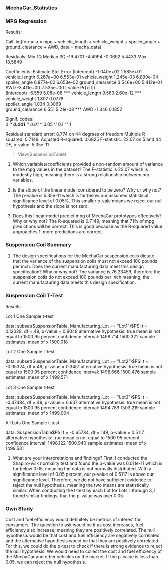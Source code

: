 ### MechaCar_Statistics

### MPG Regression

Results:

Call:
lm(formula = mpg ~ vehicle_length + vehicle_weight + spoiler_angle + 
    ground_clearance + AWD, data = mecha_data)

Residuals:
     Min       1Q   Median       3Q 
-19.4701  -4.4994  -0.0692   5.4433 
     Max 
 18.5849 

Coefficients:
                   Estimate Std. Error
(Intercept)      -1.040e+02  1.585e+01
vehicle_length    6.267e+00  6.553e-01
vehicle_weight    1.245e-03  6.890e-04
spoiler_angle     6.877e-02  6.653e-02
ground_clearance  3.546e+00  5.412e-01
AWD              -3.411e+00  2.535e+00
                 t value Pr(>|t|)    
(Intercept)       -6.559 5.08e-08 ***
vehicle_length     9.563 2.60e-12 ***
vehicle_weight     1.807   0.0776 .  
spoiler_angle      1.034   0.3069    
ground_clearance   6.551 5.21e-08 ***
AWD               -1.346   0.1852    

Signif. codes:  
  0 ‘***’ 0.001 ‘**’ 0.01 ‘*’ 0.05 ‘.’
  0.1 ‘ ’ 1

Residual standard error: 8.774 on 44 degrees of freedom
Multiple R-squared:  0.7149,	Adjusted R-squared:  0.6825 
F-statistic: 22.07 on 5 and 44 DF,  p-value: 5.35e-11

> View(SuspensionTable)

1. Which variables/coefficients provided a non-random amount of variance to the mpg values in the dataset?
The F-statistic is 22.07 which is modestly high, meaning there is a strong relationship between our variables. 

2. Is the slope of the linear model considered to be zero? Why or why not?
The p-value is 5.35e-11 which is far below our assumed statistical significance level of 0.05%. This smaller p-vale means we reject our null hypothesis and the slope is not zero.

3. Does this linear model predict mpg of MechaCar prototypes effectively? Why or why not?
The R-squared is 0.7149, meaning that 71% of mpg predictions will be correct. This is good because as the R-squared value approaches 1, more predictions are correct.

### Suspension Coil Summary

1. The design specifications for the MechaCar suspension coils dictate that the variance of the suspension coils must not exceed 100 pounds per inch. Does the current manufacturing data meet this design specification? Why or why not?
The variance is 76.23459, therefore the suspension coils do not exceed 100 pounds per inch meaning, the current manufacturing data meets this design specification.

### Suspension Coil T-Test

Results:

Lot 1 One Sample t-test

data:  subset(SuspensionTable, Manufacturing_Lot == "Lot1")$PSI
t = 0.12028, df = 49, p-value = 0.9048
alternative hypothesis: true mean is not equal to 1500
95 percent confidence interval:
 1499.714 1500.322
sample estimates:
mean of x 
 1500.018 

Lot 2 One Sample t-test

data:  subset(SuspensionTable, Manufacturing_Lot == "Lot2")$PSI
t = -0.95324, df = 49, p-value =
0.3451
alternative hypothesis: true mean is not equal to 1500
95 percent confidence interval:
 1498.666 1500.476
sample estimates:
mean of x 
 1499.571 

Lot 3 One Sample t-test

data:  subset(SuspensionTable, Manufacturing_Lot == "Lot3")$PSI
t = -0.47484, df = 49, p-value = 0.637
alternative hypothesis: true mean is not equal to 1500
95 percent confidence interval:
 1494.789 1503.219
sample estimates:
mean of x 
 1499.004 

All Lots One Sample t-test

data:  SuspensionTable$PSI
t = -0.65784, df = 149, p-value =
0.5117
alternative hypothesis: true mean is not equal to 1500
95 percent confidence interval:
 1498.122 1500.940
sample estimates:
mean of x 
 1499.531 

1. What are your interpretations and findings?
First, I conducted the Shapiro-wilk normality test and found the p-value was 6.011e-11 which is far below 0.05, meaning the data is not normally distributed.
With a significance level of 0.05 percent, our p-value of 0.5117 is above our significance level. Therefore, we do not have sufficient evidence to reject the null hypothesis, meaning the two means are statistically similar. 
When conducting the t-test by each Lot for Lots 1 through 3, I found similar findings, that the p-value was over 0.05.

### Own Study

Cost and fuel efficiency would definitely be metrics of interest for consumers. 
The question to ask would be if as cost increases, fuel efficiency also increase, meaning they are positively correlated. The null hypothesis would be that cost and fuel efficiency are negatively correlated and the alternative hypothesis would be that they are positively correlated. 
For this, we could do the p-test to check if there is strong evidence to reject the null hypothesis. 
We would need to collect the cost and fuel efficiency of the MechaCar and other vehicles on the market. 
If the p-value is less than 0.05, we can reject the null hypothesis.
